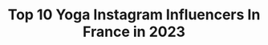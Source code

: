---
title: Top 10 Yoga Instagram Influencers In France in 2023
description: >-
  Find top yoga Instagram influencers in France in 2023. Most popular hashtags: #yoga #yogapractice #yogainspiration #yogapose.
platform: Instagram
hits: 382
text_top: Analyze the most popular Instagram profiles on inBeat.
text_bottom: Our platform holds 382 Instagram influencers like this in France for you to collaborate.
profiles:
  - username: "calimoralesofficiel"
    fullname: >-
      Cali Morales
    bio: >-
      ☀️ Journaliste Météo @m6officiel @w9lachaine @6ter 👨‍👩‍👧‍👧 Maman de deux beautés 💕 🧘🏽‍♀️ Yoga Lover - Sport Addict 🏃🏽‍♀️ 💃🏽 Épicurienne
    location: "France"
    followers: 13468
    engagement: 1212
    commentsToLikes: 0.055845
    id: ck0u1ha1pwvl70i190lyon6uc
    verified: false
    hashtags: "#m6, #presentatrice, #lovemyjob, #weekend"
  - username: "kinzingertonya"
    fullname: >-
      Tonya KINZINGER
    bio: >-
      🎬 Actrice Franco-Américaine 🧘‍♀️ Diplômée de Yoga 💃 Passionnée de danse 📩tonyakinzinger.pro@yahoo.com
    location: "France"
    followers: 47514
    engagement: 443
    commentsToLikes: 0.061106
    id: ck5c7o0l47vuq0i11l539xjdv
    verified: true
    hashtags: "#tv, #france2, #fun, #summer"
  - username: "syn_m0"
    fullname: >-
      SyN_m0   || YOGA ||
    bio: >-
      🇫🇷French 📍Toulouse 🙏Yoga 🎓 Coach sportif
    location: "France"
    followers: 8346
    engagement: 946
    commentsToLikes: 0.110845
    id: ck9hc2ftnjghi0j78n83ul4gq
    verified: false
    hashtags: "#asana, #improveyourself, #yogisinvertedpose, #souplesse"
  - username: "val_fitmood"
    fullname: >-
      Valérie
    bio: >-
      Mariée 3enfants Bordeaux/France 👉 Fitness 🏋️‍♀️ Yoga 🧘‍♀️🙆‍♀️ Cardio 🏃‍♀️ Nature 🍃 Nutrition 🥗 Musique 🎶 Bienveillance 💜, Only good feelings please !
    location: "France"
    followers: 12581
    engagement: 748
    commentsToLikes: 0.075271
    id: ck8t60cnbbt3t0j78ng1qwgmk
    verified: false
    hashtags: "#mangermieux, #runningmotivation, #shape, #yoga"
  - username: "mojmoj.fr"
    fullname: >-
      MOJMOJ|Yoga Teacher
    bio: >-
      Ashtanga and Vinyasa Flow (RYT200) @yogaalliance Private class👉🏻DM to book Meditation🧘🏻‍♀️Mantra chanting📿Pranayama 🌬Plant medicine 🍄 📍Paris 🇫🇷
    location: "France"
    followers: 32832
    engagement: 750
    commentsToLikes: 0.020874
    id: ckaouml7r0xjo0i78mdp5o2o6
    verified: false
    hashtags: "#yogapractice, #skiholidays, #mydream, #france"
  - username: "happycoachbyaurelie"
    fullname: >-
      Aurélie EDMOND - Happy Coach
    bio: >-
      ⭐️ Coach diplômée: fitness 💪🏼🏋🏽 - yoga 🙏🏼 - pilates 🎽 🎥 Chaîne YT: Happy Coach 📩 Contact@happy-coach.fr 🚨 PROGRAMME 28JPS ⬇️⬇️⬇️
    location: "France"
    followers: 16819
    engagement: 678
    commentsToLikes: 0.067444
    id: ckf5m1xiiry7n0j23p8s0anrk
    verified: false
    hashtags: ""
  - username: "iliarenon"
    fullname: >-
      Ilia Renon 🌿💛
    bio: >-
      ~ Holistic & Green Lifestyle ॐ Professeure de yoga & méditation ☾ Programme CYCLES FÉMININS @pausesacree ♡ Ateliers & retraites au féminin ☆ Youtube
    location: "France"
    followers: 40376
    engagement: 749
    commentsToLikes: 0.044198
    id: ck0w00ktzbsop0i19g7mmyg05
    verified: false
    hashtags: "#grossesse, #lavie, #grossesse2020, #sisterhood"
  - username: "thomas.holee"
    fullname: >-
      𝗧𝗵𝗼𝗺𝗮𝘀 𝗛𝗼𝗹𝗲𝗲
    bio: >-
      Stay positive every day 🧘🏽‍♂️ 🌞 𝗚.𝗢 𝗪𝗲𝗹𝗹𝗻𝗲𝘀𝘀 | 𝗬𝗼𝗴𝗮 𝗮𝘂 𝗖𝗹𝘂𝗯 𝗠𝗲𝗱 Coach Fitness | Yoga | Danseur | Photographie
    location: "France"
    followers: 7212
    engagement: 611
    commentsToLikes: 0.086083
    id: ck8t8r19klgj80j78vnoxld2e
    verified: false
    hashtags: "#beachvibes, #voyageursdumonde, #holeevibes, #ig"
  - username: "unamouraunaturel"
    fullname: >-
      Nadège ❀ Yoga enfant
    bio: >-
      Puéricultrice ❈ Prof Yoga Enfant ⊙ Toulouse ☽ Autrice relaxations & méditations ❣ Vivre ses émotions ❅ Allaitement non écourté ↟ Massage & Portage BB
    location: "France"
    followers: 22140
    engagement: 883
    commentsToLikes: 0.585835
    id: ck6tkg1l94mou0j71z2eynxqo
    verified: false
    hashtags: "#maternage, #parentalitepositive, #relaxation, #yogaenfant"
  - username: "carolintuitive"
    fullname: >-
      Caroline ❃ Intuitive yoga
    bio: >-
      ☽ Bdx 🇫🇷 ☽ Intuitive #yoga & #acroyoga ☽ Aerial hoop & pole dance ☽ Inspired by #ocean & adventures ☽ Become a @fableticseu VIP member & get -70% 👇🏻
    location: "France"
    followers: 9193
    engagement: 537
    commentsToLikes: 0.274974
    id: ckaoqwslbkrhp0i78scweq6uz
    verified: false
    hashtags: "#babybump, #yogagirl, #aloyoga, #yogainversion"
---